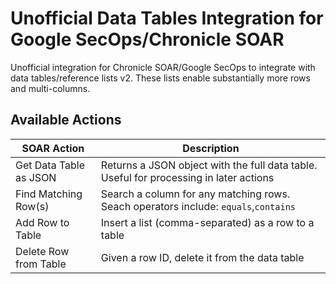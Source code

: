 # Unofficial Data Tables Integration for Google SecOps/Chronicle SOAR
Unofficial integration for Chronicle SOAR/Google SecOps to integrate with data tables/reference lists v2. These lists enable substantially more rows and multi-columns.


## Available Actions
| SOAR Action | Description |
| ------------- | ------------- |
| Get Data Table as JSON | Returns a JSON object with the full data table. Useful for processing in later actions  |
| Find Matching Row(s) | Search a column for any matching rows. Seach operators include: `equals`,`contains`  |
| Add Row to Table | Insert a list (comma-separated) as a row to a table |
| Delete Row from Table | Given a row ID, delete it from the data table |
